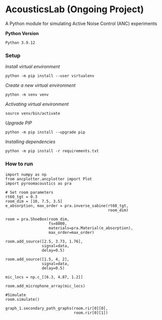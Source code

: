 # AcousticsLab (Ongoing Project)
A Python module for simulating Active Noise Control (ANC) experiments


**Python Version**
``` 
Python 3.9.12
```

### Setup

*Install virtual environment*
```console
python -m pip install --user virtualenv
```

*Create a new virtual environment*
```console
python -m venv venv
```

*Activating virtual environment*
```console
source venv/bin/activate
```

*Upgrade PIP*
```console
python -m pip install --upgrade pip
```

*Installing dependencies*
```console
python -m pip install -r requirements.txt
```

### How to run
```console
import numpy as np
from ancplotter.ancplotter import Plot
import pyroomacoustics as pra

# Set room parameters
rt60_tgt = 0.3
room_dim = [10, 7.5, 3.5]
e_absorption, max_order = pra.inverse_sabine(rt60_tgt,
                                             room_dim)

room = pra.ShoeBox(room_dim,
                   fs=8000,
                   materials=pra.Material(e_absorption),
                   max_order=max_order)

room.add_source([2.5, 3.73, 1.76],
                signal=data,
                delay=0.5)

room.add_source([1.5, 4, 2],
                signal=data,
                delay=0.5)

mic_locs = np.c_[[6.3, 4.87, 1.2]]

room.add_microphone_array(mic_locs)

#Simulate
room.simulate()

graph_1.secondary_path_graphs(room.rir[0][0],
                              room.rir[0][1])
```
